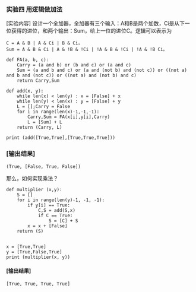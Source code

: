 ### 实验四 用逻辑做加法

[实验内容]
设计一个全加器，全加器有三个输入：A和B是两个加数，Ci是从下一位获得的进位，和两个输出：Sum，给上一位的进位C。逻辑可以表示为

```
C = A & B | A & Ci | B & Ci，
Sum = A & B & Ci | A & !B & !Ci | !A & B & !Ci | !A & !B Ci。
```

```
def FA(a, b, c):
    Carry = (a and b) or (b and c) or (a and c)
    Sum = (a and b and c) or (a and (not b) and (not c)) or ((not a) and b and (not c)) or ((not a) and (not b) and c)
    return Carry,Sum 
    
def add(x, y):
    while len(x) < len(y) : x = [False] + x
    while len(y) < len(x) : y = [False] + y
    L = [];Carry = False
    for i in range(len(x)-1,-1,-1):
        Carry,Sum = FA(x[i],y[i],Carry)
        L = [Sum] + L
    return (Carry, L)
​
print (add([True,True],[True,True,True]))
```
### [输出结果]

```
(True, [False, True, False])
```

那么，如何实现乘法？

```
def multiplier (x,y):
    S = []
    for i in range(len(y)-1, -1, -1):
        if y[i] == True:
            C,S = add(S,x)
            if C == True:
                S = [C] + S
        x = x + [False]
    return (S)
​
​
x = [True,True]
y = [True,False,True]
print (multiplier(x, y))
```

#### [输出结果]

```
[True, True, True, True]
```
